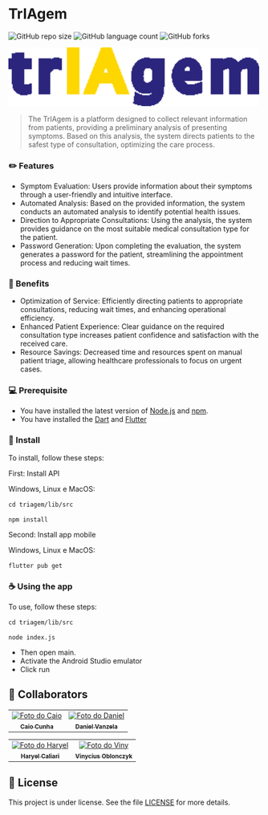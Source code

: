 # TrIAgem

![GitHub repo size](https://img.shields.io/github/repo-size/itscaiocunha/TrIAgem_PI?style=for-the-badge)
![GitHub language count](https://img.shields.io/github/languages/count/itscaiocunha/TrIAgem_PI?style=for-the-badge)
![GitHub forks](https://img.shields.io/github/forks/itscaiocunha/TrIAgem_PI?style=for-the-badge)

<img src="assets/gif_logo.gif" alt="Logo" style="width:500px">

> The TrIAgem is a platform designed to collect relevant information from patients, providing a preliminary analysis of presenting symptoms. Based on this analysis, the system directs patients to the safest type of consultation, optimizing the care process.

### ✏️ Features

- Symptom Evaluation: Users provide information about their symptoms through a user-friendly and intuitive interface.
- Automated Analysis: Based on the provided information, the system conducts an automated analysis to identify potential health issues.
- Direction to Appropriate Consultations: Using the analysis, the system provides guidance on the most suitable medical consultation type for the patient.
- Password Generation: Upon completing the evaluation, the system generates a password for the patient, streamlining the appointment process and reducing wait times.

### 📄 Benefits

- Optimization of Service: Efficiently directing patients to appropriate consultations, reducing wait times, and enhancing operational efficiency.
- Enhanced Patient Experience: Clear guidance on the required consultation type increases patient confidence and satisfaction with the received care.
- Resource Savings: Decreased time and resources spent on manual patient triage, allowing healthcare professionals to focus on urgent cases.

### 💻 Prerequisite

- You have installed the latest version of [Node.js](https://nodejs.org/) and [npm](https://www.npmjs.com/).
- You have installed the [Dart](https://dart.dev/) and [Flutter](flutter.dev/)

### 🚀 Install

To install, follow these steps:

First: Install API

Windows, Linux e MacOS:

```
cd triagem/lib/src
```

```
npm install
```

Second: Install app mobile

Windows, Linux e MacOS:

```
flutter pub get
```

### ☕ Using the app

To use, follow these steps:

```
cd triagem/lib/src
```

```
node index.js
```

- Then open main.
- Activate the Android Studio emulator
- Click run

## 🤝 Collaborators

<table>
  <tr>
    <td align="center">
      <a href="#" title="Caio">
        <img src="assets/Caio.png" width="100px;" alt="Foto do Caio"/><br>
        <sub>
          <b>Caio Cunha</b>
        </sub>
      </a>
    </td>
    <td align="center">
      <a href="#" title="Daniel">
        <img src="assets/Daniel.png" width="100px;" alt="Foto do Daniel"/><br>
        <sub>
          <b>Daniel Vanzela</b>
        </sub>
      </a>
    </td>
</table>
<table>
  <tr>
        <td align="center">
      <a href="#" title="Haryel">
        <img src="assets/haryel.png" width="100px;" alt="Foto do Haryel"/><br>
        <sub>
          <b>Haryel Caliari</b>
        </sub>
      </a>
    </td>
    <td align="center">
      <a href="#" title="Viny">
        <img src="assets/Viny.png" width="100px;" alt="Foto do Viny"/><br>
        <sub>
          <b>Vinycius Oblonczyk</b>
        </sub>
      </a>
    </td>
  </tr>
</table>

## 📝 License

This project is under license. See the file [LICENSE](LICENSE.md) for more details.
